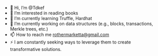 - 👋 Hi, I’m @Tdkef
- 👀 I’m interested in reading books
- 🌱 I’m currently learning Truffle, Hardhat
- 💞️ I’m  currently working on data structures (e.g., blocks, transactions, Merkle trees, etc.)
- 📫 How to reach me rothermarketta@gmail.com
- ⚡ I  am constantly seeking ways to leverage them to create transformative solutions.
<!---
Tdkef/Tdkef is a ✨ special ✨ repository because its `README.md` (this file) appears on your GitHub profile.
You can click the Preview link to take a look at your changes.
--->
